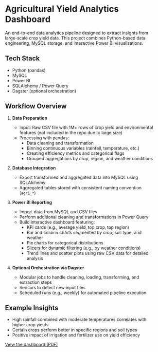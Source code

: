# Agricultural Yield Analytics Dashboard

An end-to-end data analytics pipeline designed to extract insights from large-scale crop yield data. This project combines Python-based data engineering, MySQL storage, and interactive Power BI visualizations.

## Tech Stack

- Python (pandas)  
- MySQL  
- Power BI  
- SQLAlchemy / Power Query  
- Dagster (optional orchestration)

## Workflow Overview

1. **Data Preparation**  
   - Input: Raw CSV file with 1M+ rows of crop yield and environmental features (not included in the repo due to large size)  
   - Processing with pandas:  
     - Data cleaning and transformation  
     - Binning continuous variables (rainfall, temperature, etc.)  
     - Creating efficiency metrics and categorical flags  
     - Grouped aggregations by crop, region, and weather conditions  

2. **Database Integration**  
   - Export transformed and aggregated data into MySQL using SQLAlchemy  
   - Aggregated tables stored with consistent naming convention (`agri_*`)  

3. **Power BI Reporting**  
   - Import data from MySQL and CSV files  
   - Perform additional cleaning and transformations in Power Query  
   - Build interactive dashboard featuring:  
     - KPI cards (e.g., average yield, top crop, top region)  
     - Bar and column charts segmented by crop, soil type, and weather  
     - Pie charts for categorical distributions  
     - Slicers for dynamic filtering (e.g., by weather conditions)  
     - Trend lines and scatter plots using raw CSV data for detailed analysis  

4. **Optional Orchestration via Dagster**  
   - Modular jobs to handle cleaning, loading, transforming, and extraction steps  
   - Sensors to detect new input files  
   - Scheduled runs (e.g., weekly) for automated pipeline execution  

## Example Insights

- High rainfall combined with moderate temperatures correlates with higher crop yields  
- Certain crops perform better in specific regions and soil types  
- Positive impact of irrigation and fertilizer use on yield efficiency  

[View the dashboard (PDF)](dashboard.pdf)
